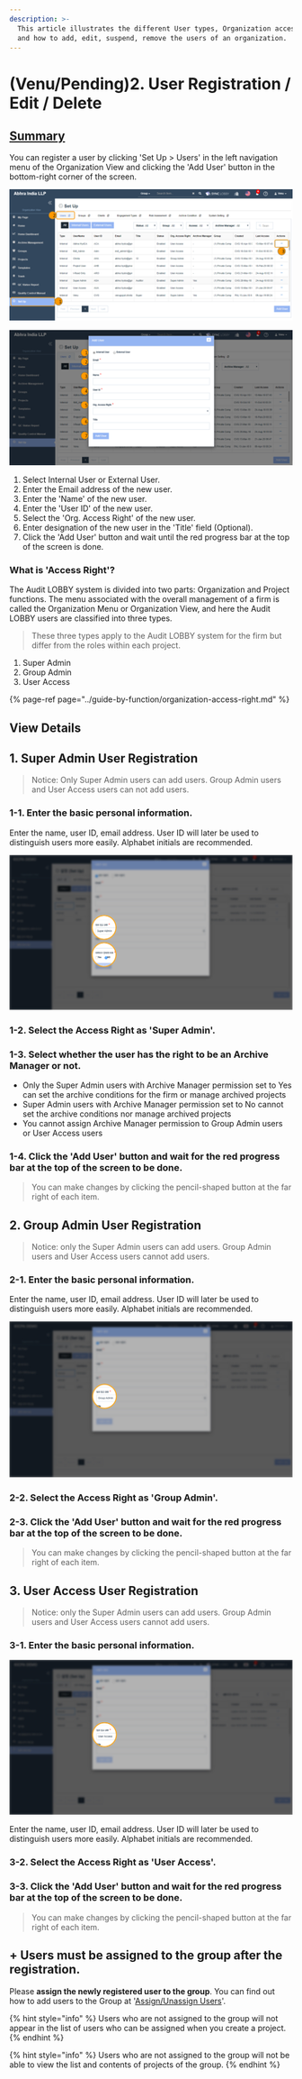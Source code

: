```yaml
---
description: >-
  This article illustrates the different User types, Organization access rights
  and how to add, edit, suspend, remove the users of an organization.
---
```


# \(Venu/Pending\)2. User Registration / Edit / Delete

## [Summary](../guide-by-function/organization-access-right.md) 

You can register a user by clicking 'Set Up &gt; Users' in the left navigation menu of the Organization View and clicking the 'Add User' button in the bottom-right corner of the screen.

![Organization View &amp;gt; Set Up &amp;gt; Users &amp;gt; Add User](../../.gitbook/assets/set-up-users%20%281%29.png)

![](../../.gitbook/assets/set-up-add-user.png)

1. Select Internal User or External User.
2. Enter the Email address of the new user.
3. Enter the 'Name' of the new user.
4. Enter the 'User ID' of the new user.
5. Select the 'Org. Access Right' of the new user.
6. Enter designation of the new user in the 'Title' field \(Optional\).
7. Click the 'Add User' button and wait until the red progress bar at the top of the screen is done.

### What is 'Access Right'?

The Audit LOBBY system is divided into two parts: Organization and Project functions. The menu associated with the overall management of a firm is called the Organization Menu or Organization View, and here the Audit LOBBY users are classified into three types. 

> These three types apply to the Audit LOBBY system for the firm but differ from the roles within each project.

1. Super Admin
2. Group Admin
3. User Access



{% page-ref page="../guide-by-function/organization-access-right.md" %}

## View Details  

## 1. Super Admin User Registration

> Notice:  Only Super Admin users can add users. Group Admin users and User Access users can not add users.

### 1-1. Enter the basic personal information.  

Enter the name, user ID, email address. User ID will later be used to distinguish users more easily. Alphabet initials are recommended.

![](../../.gitbook/assets/add_user_sa.jpg)

### 1-2. Select the Access Right as 'Super Admin'.

### 1-3. Select whether the user has the right to be an Archive Manager or not.

* Only the Super Admin users with Archive Manager permission set to Yes can set the archive conditions for the firm or manage archived projects
* Super Admin users with Archive Manager permission set to No cannot set the archive conditions nor manage archived projects
* You cannot assign Archive Manager permission to Group Admin users or User Access users

### 1-4. Click the 'Add User' button and wait for the red progress bar at the top of the screen to be done. 

> You can make changes by clicking the pencil-shaped button at the far right of each item.

## 2. Group Admin User Registration

> Notice: only the Super Admin users can add users. Group Admin users and User Access users cannot add users.

### 2-1. Enter the basic personal information.  

Enter the name, user ID, email address. User ID will later be used to distinguish users more easily. Alphabet initials are recommended.

![](../../.gitbook/assets/add_user_ga.jpg)

### 2-2. Select the Access Right as 'Group Admin'.

### 2-3. Click the 'Add User' button and wait for the red progress bar at the top of the screen to be done.  

> You can make changes by clicking the pencil-shaped button at the far right of each item.

## 3. User Access User Registration

> Notice: only the Super Admin users can add users. Group Admin users and User Access users cannot add users.

### 3-1.  Enter the basic personal information.  

![](../../.gitbook/assets/add_user_ua.jpg)

Enter the name, user ID, email address. User ID will later be used to distinguish users more easily. Alphabet initials are recommended.

### 3-2. Select the Access Right as 'User Access'.

### 3-3. Click the 'Add User' button and wait for the red progress bar at the top of the screen to be done.  

> You can make changes by clicking the pencil-shaped button at the far right of each item.

## + Users must be assigned to the group after the registration.  

Please **assign the newly registered user to the group**. You can find out how to add users to the Group at '[Assign/Unassign Users](5.-group/5-1..md)'. 

{% hint style="info" %}
Users who are not assigned to the group will not appear in the list of users who can be assigned when you create a project.
{% endhint %}

{% hint style="info" %}
Users who are not assigned to the group will not be able to view the list and contents of projects of the group. 
{% endhint %}



